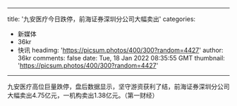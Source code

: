 
---
title: '九安医疗今日跌停，前海证券深圳分公司大幅卖出'
categories: 
 - 新媒体
 - 36kr
 - 快讯
headimg: 'https://picsum.photos/400/300?random=4427'
author: 36kr
comments: false
date: Tue, 18 Jan 2022 08:35:55 GMT
thumbnail: 'https://picsum.photos/400/300?random=4427'
---

<div>   
九安医疗高位巨量跌停，盘后数据显示，坚守游资获利了结，前海证券深圳分公司大幅卖出4.75亿元，一机构卖出1.38亿元。（第一财经）  
</div>
            